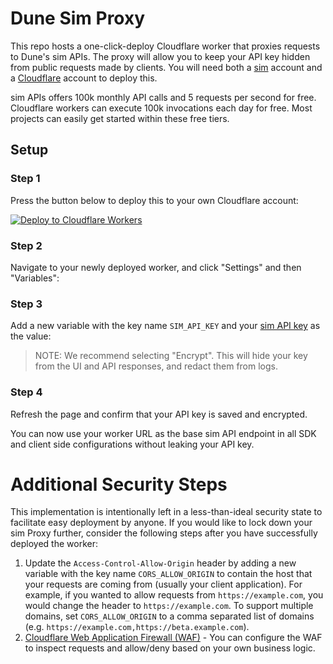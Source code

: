 # Dune Sim Proxy

This repo hosts a one-click-deploy Cloudflare worker that proxies requests to Dune's sim APIs.
The proxy will allow you to keep your API key hidden from public requests made by clients.
You will need both a [sim](https://sim.dune.com/) account and a [Cloudflare](https://cloudflare.com) account to deploy this.

sim APIs offers 100k monthly API calls and 5 requests per second for free.
Cloudflare workers can execute 100k invocations each day for free.
Most projects can easily get started within these free tiers.

## Setup

### Step 1

Press the button below to deploy this to your own Cloudflare account:

[![Deploy to Cloudflare Workers](https://deploy.workers.cloudflare.com/button)](https://deploy.workers.cloudflare.com/?url=https://github.com/duneanalytics/sim-proxy)

### Step 2

Navigate to your newly deployed worker, and click "Settings" and then "Variables":

### Step 3

Add a new variable with the key name `SIM_API_KEY` and your [sim API key](https://docs.sim.dune.com/#authentication) as the value:

> NOTE: We recommend selecting "Encrypt". This will hide your key from the UI and API responses, and redact them from logs.

### Step 4

Refresh the page and confirm that your API key is saved and encrypted.

You can now use your worker URL as the base sim API endpoint in all SDK and client side configurations without leaking your API key.

# Additional Security Steps

This implementation is intentionally left in a less-than-ideal security state to facilitate easy deployment by anyone.
If you would like to lock down your sim Proxy further, consider the following steps after you have successfully deployed the worker:

1. Update the `Access-Control-Allow-Origin` header by adding a new variable with the key name `CORS_ALLOW_ORIGIN` to contain the host that your requests are coming from (usually your client application). For example, if you wanted to allow requests from `https://example.com`, you would change the header to `https://example.com`. To support multiple domains, set `CORS_ALLOW_ORIGIN` to a comma separated list of domains (e.g. `https://example.com,https://beta.example.com`).
2. [Cloudflare Web Application Firewall (WAF)](https://www.cloudflare.com/lp/ppc/waf-x/) - You can configure the WAF to inspect requests and allow/deny based on your own business logic.